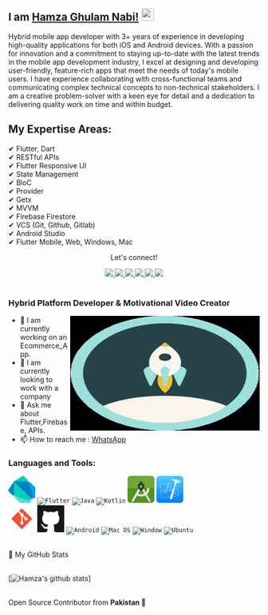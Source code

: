 ## I am [Hamza Ghulam Nabi!](https://www.facebook.com/hamzaghulamnabirizvi) <img src="https://media.giphy.com/media/hvRJCLFzcasrR4ia7z/giphy.gif" height="25px" width="25px"> 
Hybrid mobile app developer with 3+ years of experience in developing high-quality applications for both iOS and Android devices. With a passion for innovation and a commitment to staying up-to-date with the latest trends in the mobile app development industry, I excel at designing and developing user-friendly, feature-rich apps that meet the needs of today's mobile users.
I have experience collaborating with cross-functional teams and communicating complex technical concepts to non-technical stakeholders. I am a creative problem-solver with a keen eye for detail and a dedication to delivering quality work on time and within budget.

## My Expertise Areas: <br>
✔ Flutter, Dart
<br>
✔ RESTful APIs
<br>
✔ Flutter Responsive UI 
<br>
✔ State Management
<br>
✔ BloC
<br>
✔ Provider
<br>
✔ Getx
<br>
✔ MVVM
<br>
✔ Firebase Firestore
<br>
✔ VCS (Git, Github, Gitlab)
<br>
✔ Android Studio
<br>
✔ Flutter Mobile, Web, Windows, Mac


<div align="center">
<p align="center">Let's connect!</p>

<a href="https://www.linkedin.com/in/hamza-ghulam-nabi-0078a820b/">
    <img src="https://img.shields.io/badge/linkedin-%230077B5.svg?&style=for-the-badge&logo=linkedin&logoColor=white" />
</a>
<a href="https://wa.me/923040247308">
    <img src="https://img.shields.io/badge/Whatsapp-%230077B5.svg?&style=for-the-badge&logo=whatsapp&color=darkgreen&logoColor=white" />
</a>
<a href="https://stackoverflow.com/users/22118365/hamza-ghulam-nabi">
    <img src="https://img.shields.io/badge/Stack_Overflow-FE7A16?style=for-the-badge&logo=stack-overflow&logoColor=white" />
</a>
<a href="https://www.upwork.com/freelancers/~019173f97e268061d2">
    <img src="https://img.shields.io/badge/Upwork-%230077B5.svg?&style=for-the-badge&logo=fiverr&color=darkgreen&logoColor=white" />
</a>
<a href="https://www.facebook.com/hamzaghulamnabirizvi">
    <img src="https://img.shields.io/badge/Facebook-%230077B5.svg?&style=for-the-badge&logo=facebook&&color=darkbluelogoColor=white" />
</a>
<a href="https://www.instagram.com/hamza__rizvi/">
    <img src="https://img.shields.io/badge/Instagram-E4405F?style=for-the-badge&logo=instagram&logoColor=white" />
</a>
</div>
<br>

###  Hybrid Platform Developer & Motivational Video Creator

<img align="right" alt="GIF" src="code.gif" width="380" height="230" />

- 🔭 I am currently working on an Ecommerce_App.<br/>
- 🌱 I am currently looking to work with a company<br/>
- 💬 Ask me about Flutter,Firebase, APIs.<br/>
- 📫 How to reach me : <a href="https://wa.me/923040247308">WhatsApp</a>


### Languages and Tools:

<code><img height="54" title="Dart" src="https://raw.githubusercontent.com/hiennguyen92/hiennguyen92/main/dart.png"></code>
<code><img height="54" title="Flutter" src="https://camo.githubusercontent.com/750365ec8e10a2a4075ffb09fd644c3176c98638a7c45a79a8a40366a9d64f3a/68747470733a2f2f6564656e742e6769746875622e696f2f537570657254696e7949636f6e732f696d616765732f7376672f666c75747465722e737667"></code>
<code><img height="54" title="Java" src="https://camo.githubusercontent.com/a870803f30db1d15495072fa9e946a7fa6a6fc1a47fe12324aaf7509c410fc4a/68747470733a2f2f6564656e742e6769746875622e696f2f537570657254696e7949636f6e732f696d616765732f7376672f6a6176612e737667"></code>
<code><img height="54" title="Kotlin" src="https://camo.githubusercontent.com/28f57c54a36d9362f6f20f6a011471a4b0ffc6ad1a6f7b74ced17e922f118fbd/68747470733a2f2f6564656e742e6769746875622e696f2f537570657254696e7949636f6e732f696d616765732f7376672f6b6f746c696e2e737667"></code> 
<code><img height="54" title="Android Studio" src="https://raw.githubusercontent.com/hiennguyen92/hiennguyen92/main/android-studio.png"></code> 
<code><img height="54" title="Xcode" src="https://raw.githubusercontent.com/hiennguyen92/hiennguyen92/main/xcode.png"></code> 
<br>
<code><img height="54" title="Git" src="https://raw.githubusercontent.com/edent/SuperTinyIcons/master/images/svg/git.svg"></code> 
<code><img height="54" title="Github" src="https://raw.githubusercontent.com/edent/SuperTinyIcons/master/images/svg/github.svg"></code> 
<code><img height="54" title="Android" src="https://camo.githubusercontent.com/be575aa85a73adb1f56ef072b806f513045f68e2e50a9945c763bf65006dcfa6/68747470733a2f2f6564656e742e6769746875622e696f2f537570657254696e7949636f6e732f696d616765732f7376672f616e64726f69642e737667"></code> 
<code><img height="54" title="Mac OS" src="https://camo.githubusercontent.com/73bd7cb04728a3ba23bd6aa6740f7c8b585df12db44f4492ec46fc8e30b2115f/68747470733a2f2f6564656e742e6769746875622e696f2f537570657254696e7949636f6e732f696d616765732f7376672f6d61636f732e737667"></code> 
<code><img height="54" title="Window" src="https://camo.githubusercontent.com/05eece38536aac5c8437e2cb46362e545443a80922c5e28463530726a6d186ac/68747470733a2f2f6564656e742e6769746875622e696f2f537570657254696e7949636f6e732f696d616765732f7376672f77696e646f77732e737667"></code> 
<code><img height="54" title="Ubuntu" src="https://camo.githubusercontent.com/c100a44b540f6bcea3f7bae169d5f75b44e8994a83deeaf2e9b7e7f9523c8bd3/68747470733a2f2f6564656e742e6769746875622e696f2f537570657254696e7949636f6e732f696d616765732f7376672f7562756e74752e737667"></code> 

<br>
<summary>📝 My GitHub Stats</summary>
<br/>

[![Hamza's github stats](https://github-readme-stats.vercel.app/api?username=hamza-rizvii&show_icons=true&theme=dark)]

<br>
Open Source Contributor from <b>Pakistan<b> 💚 
<br/>







